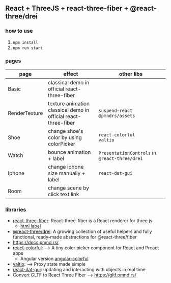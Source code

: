 ## React + ThreeJS + react-three-fiber + @react-three/drei

### how to use

1. `npm install`
2. `npm run start`

### pages

|page| effect|other libs|
|---|---|---|
|Basic|classical demo in official react-three-fiber||
|RenderTexture|texture animation<br>classical demo in official react-three-fiber|`suspend-react`<br>`@pmndrs/assets`|
|Shoe|change shoe's color by using colorPicker|`react-colorful`<br>`valtio`|
|Watch|bounce animation + label| `PresentationControls` in `@react-three/drei`|
|Iphone|change iphone size manually + label|`react-dat-gui`|
|Room|change scene by click text link||

### libraries

- [react-three-fiber](https://docs.pmnd.rs/react-three-fiber/getting-started/introduction): React-three-fiber is a React renderer for three.js
  - [html label](https://onion2k.github.io/r3f-by-example/examples/other/html-labels/)
- [@react-three/drei](https://github.com/pmndrs/drei): A growing collection of useful helpers and fully functional, ready-made abstractions for @react-three/fiber
- https://docs.pmnd.rs/
- [react-colorful](https://omgovich.github.io/react-colorful/): --> A tiny color picker component for React and Preact apps
  - Angular version [angular-colorful](https://github.com/ngx-eco/angular-colorful)
- [valtio](https://valtio.pmnd.rs/):  --> Proxy state made simple
- [react-dat-gui](https://classic.yarnpkg.com/en/package/react-dat-gui): updating and interacting with objects in real time
- Convert GLTF to React Three Fiber  -->  https://gltf.pmnd.rs/

